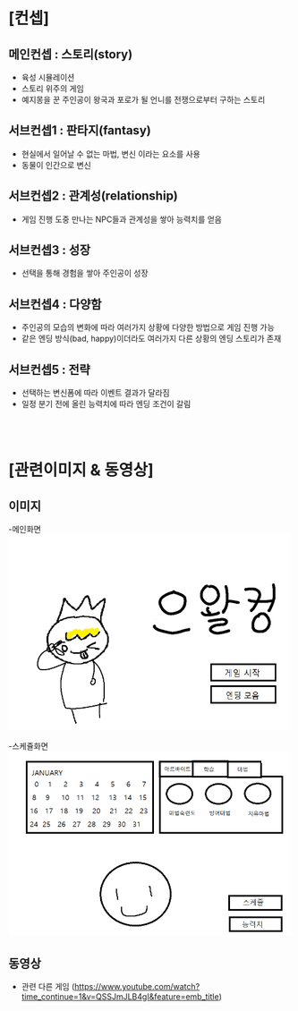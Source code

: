 # [컨셉]
## 메인컨셉 : 스토리(story)
- 육성 시뮬레이션
- 스토리 위주의 게임
- 예지몽을 꾼 주인공이 왕국과 포로가 될 언니를 전쟁으로부터 구하는 스토리

## 서브컨셉1 : 판타지(fantasy)
- 현실에서 일어날 수 없는 마법, 변신 이라는 요소를 사용
- 동물이 인간으로 변신

## 서브컨셉2 : 관계성(relationship)
- 게임 진행 도중 만나는 NPC들과 관계성을 쌓아 능력치를 얻음

## 서브컨셉3 : 성장
- 선택을 통해 경험을 쌓아 주인공이 성장

## 서브컨셉4 : 다양함
- 주인공의 모습의 변화에 따라 여러가지 상황에 다양한 방법으로 게임 진행 가능
- 같은 엔딩 방식(bad, happy)이더라도 여러가지 다른 상황의 엔딩 스토리가 존재

## 서브컨셉5 : 전략
- 선택하는 변신폼에 따라 이벤트 결과가 달라짐
- 일정 분기 전에 올린 능력치에 따라 엔딩 조건이 갈림

<br><br>

# [관련이미지 & 동영상]
## 이미지
-메인화면
![그림](./img/메인화면.png)



-스케쥴화면
![그림](./img/스케쥴화면.png)

## 동영상
- 관련 다른 게임
(https://www.youtube.com/watch?time_continue=1&v=QSSJmJLB4gI&feature=emb_title)
